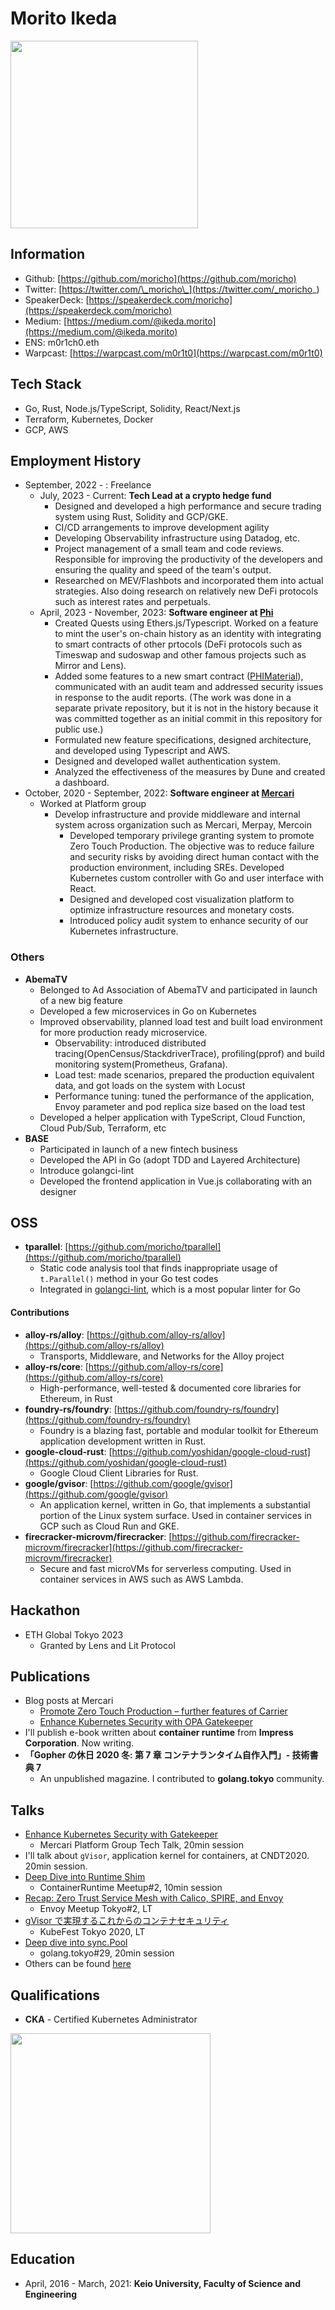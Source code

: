 # Morito Ikeda

<img width="300" src="https://moricho.github.io/images/profile.jpg">

## Information

- Github: [https://github.com/moricho](https://github.com/moricho)
- Twitter: [https://twitter.com/\_moricho\_](https://twitter.com/_moricho_)
- SpeakerDeck: [https://speakerdeck.com/moricho](https://speakerdeck.com/moricho)
- Medium: [https://medium.com/@ikeda.morito](https://medium.com/@ikeda.morito)
- ENS: m0r1ch0.eth
- Warpcast: [https://warpcast.com/m0r1t0](https://warpcast.com/m0r1t0)

## Tech Stack

- Go, Rust, Node.js/TypeScript, Solidity, React/Next.js
- Terraform, Kubernetes, Docker
- GCP, AWS

## Employment History

- September, 2022 - : Freelance
  - July, 2023 - Current: **Tech Lead at a crypto hedge fund**
    - Designed and developed a high performance and secure trading system using Rust, Solidity and GCP/GKE.
    - CI/CD arrangements to improve development agility
    - Developing Observability infrastructure using Datadog, etc.
    - Project management of a small team and code reviews. Responsible for improving the productivity of the developers and ensuring the quality and speed of the team's output.
    - Researched on MEV/Flashbots and incorporated them into actual strategies. Also doing research on relatively new DeFi protocols such as interest rates and perpetuals.
  - April, 2023 - November, 2023: **Software engineer at [Phi](https://twitter.com/phi_xyz)**
    - Created Quests using Ethers.js/Typescript. Worked on a feature to mint the user's on-chain history as an identity with integrating to smart contracts of other prtocols (DeFi protocols such as Timeswap and sudoswap and other famous projects such as Mirror and Lens).
    - Added some features to a new smart contract ([PHIMaterial](https://github.com/PHI-LABS-INC/PHIMaterial)), communicated with an audit team and addressed security issues in response to the audit reports. (The work was done in a separate private repository, but it is not in the history because it was committed together as an initial commit in this repository for public use.)
    - Formulated new feature specifications, designed architecture, and developed using Typescript and AWS.
    - Designed and developed wallet authentication system.
    - Analyzed the effectiveness of the measures by Dune and created a dashboard.
- October, 2020 - September, 2022: **Software engineer at [Mercari](https://www.mercari.com/)**
  - Worked at Platform group
    - Develop infrastructure and provide middleware and internal system across organization such as Mercari, Merpay, Mercoin
      - Developed temporary privilege granting system to promote Zero Touch Production. The objective was to reduce failure and security risks by avoiding direct human contact with the production environment, including SREs. Developed Kubernetes custom controller with Go and user interface with React.
      - Designed and developed cost visualization platform to optimize infrastructure resources and monetary costs.
      - Introduced policy audit system to enhance security of our Kubernetes infrastructure.

### Others

- **AbemaTV**
  - Belonged to Ad Association of AbemaTV and participated in launch of a new big feature
  - Developed a few microservices in Go on Kubernetes
  - Improved observability, planned load test and built load environment for more production ready microservice.
    - Observability: introduced distributed tracing(OpenCensus/StackdriverTrace), profiling(pprof) and build monitoring system(Prometheus, Grafana).
    - Load test: made scenarios, prepared the production equivalent data, and got loads on the system with Locust
    - Performance tuning: tuned the performance of the application, Envoy parameter and pod replica size based on the load test
  - Developed a helper application with TypeScript, Cloud Function, Cloud Pub/Sub, Terraform, etc
- **BASE**
  - Participated in launch of a new fintech business
  - Developed the API in Go (adopt TDD and Layered Architecture)
  - Introduce golangci-lint
  - Developed the frontend application in Vue.js collaborating with an designer

## OSS

- **tparallel**: [https://github.com/moricho/tparallel](https://github.com/moricho/tparallel)
  - Static code analysis tool that finds inappropriate usage of `t.Parallel()` method in your Go test codes
  - Integrated in [golangci-lint](https://github.com/golangci/golangci-lint), which is a most popular linter for Go

#### Contributions

- **alloy-rs/alloy**: [https://github.com/alloy-rs/alloy](https://github.com/alloy-rs/alloy)
  - Transports, Middleware, and Networks for the Alloy project
- **alloy-rs/core**: [https://github.com/alloy-rs/core](https://github.com/alloy-rs/core)
  - High-performance, well-tested & documented core libraries for Ethereum, in Rust
- **foundry-rs/foundry**: [https://github.com/foundry-rs/foundry](https://github.com/foundry-rs/foundry)
  - Foundry is a blazing fast, portable and modular toolkit for Ethereum application development written in Rust.
- **google-cloud-rust**: [https://github.com/yoshidan/google-cloud-rust](https://github.com/yoshidan/google-cloud-rust)
  - Google Cloud Client Libraries for Rust.
- **google/gvisor**: [https://github.com/google/gvisor](https://github.com/google/gvisor)
  - An application kernel, written in Go, that implements a substantial portion of the Linux system surface. Used in container services in GCP such as Cloud Run and GKE.
- **firecracker-microvm/firecracker**: [https://github.com/firecracker-microvm/firecracker](https://github.com/firecracker-microvm/firecracker)
  - Secure and fast microVMs for serverless computing. Used in container services in AWS such as AWS Lambda.

## Hackathon

- ETH Global Tokyo 2023
  - Granted by Lens and Lit Protocol

## Publications

- Blog posts at Mercari
  - [Promote Zero Touch Production – further features of Carrier](https://engineering.mercari.com/en/blog/entry/20220201-promote-zero-touch-production-further-features-of-carrier/)
  - [Enhance Kubernetes Security with OPA Gatekeeper](https://engineering.mercari.com/en/blog/entry/20201222-enhance-kubernetes-security-with-opa-gatekeeper/)
- I'll publish e-book written about **container runtime** from **Impress Corporation**. Now writing.
- **「Gopher の休日 2020 冬: 第 7 章 コンテナランタイム自作入門」- 技術書典 7**
  - An unpublished magazine. I contributed to **golang.tokyo** community.

## Talks

- [Enhance Kubernetes Security with Gatekeeper](https://speakerdeck.com/moricho/enhance-kubernetes-security-with-gatekeeper)
  - Mercari Platform Group Tech Talk, 20min session
- I'll talk about `gVisor`, application kernel for containers, at CNDT2020. 20min session.
- [Deep Dive into Runtime Shim](https://speakerdeck.com/moricho/deep-dive-into-runtime-shim)
  - ContainerRuntime Meetup#2, 10min session
- [Recap: Zero Trust Service Mesh with Calico, SPIRE, and Envoy](https://speakerdeck.com/moricho/recap-zero-trust-service-mesh-with-calico-spire-and-envoy)
  - Envoy Meetup Tokyo#2, LT
- [gVisor で実現するこれからのコンテナセキュリティ](https://speakerdeck.com/moricho/gvisordeshi-xian-surukorekarafalsekontenasekiyuritei)
  - KubeFest Tokyo 2020, LT
- [Deep dive into sync.Pool](https://speakerdeck.com/moricho/deep-dive-into-sync-dot-pool)
  - golang.tokyo#29, 20min session
- Others can be found [here](https://speakerdeck.com/moricho)

## Qualifications

- **CKA** - Certified Kubernetes Administrator

<img width="320" src="https://moricho.github.io/images/cka.png">

## Education

- April, 2016 - March, 2021: **Keio University, Faculty of Science and Engineering**
